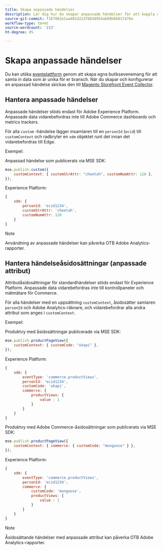 ```yaml
---
title: Skapa anpassade händelser
description: Lär dig hur du skapar anpassade händelser för att koppla dina Adobe Commerce-data till andra Adobe DX-produkter.
source-git-commit: f167002e1aa401d223f0830954ab09b66017476e
workflow-type: tm+mt
source-wordcount: '213'
ht-degree: 0%

---
```


# Skapa anpassade händelser

Du kan utöka [eventplattform](events.md) genom att skapa egna butiksevenemang för att samla in data som är unika för er bransch. När du skapar och konfigurerar en anpassad händelse skickas den till [Magento Storefront Event Collector](https://www.npmjs.com/package/@adobe/magento-storefront-event-collector).

## Hantera anpassade händelser

Anpassade händelser stöds endast för Adobe Experience Platform. Anpassade data vidarebefordras inte till Adobe Commerce dashboards och metrics trackers.

För alla `custom` -händelse lägger insamlaren till en `personId` (`ecid`) till `customContext` och radbryter en `xdm` objektet runt det innan det vidarebefordras till Edge.

Exempel:

Anpassad händelse som publicerats via MSE SDK:

```javascript
mse.publish.custom({
    customContext: { customStrAttr: "cheetah", customNumAttr: 128 },
});
```

Experience Platform:

```javascript
{
    xdm: {
        personId: 'ecid1234',
        customStrAttr: 'cheetah',
        customNumAttr: 128
    }
}
```

>[!NOTE]
>
> Användning av anpassade händelser kan påverka OTB Adobe Analytics-rapporter.

## Hantera händelseåsidosättningar (anpassade attribut)

Attributåsidosättningar för standardhändelser stöds endast för Experience Platform. Anpassade data vidarebefordras inte till kontrollpaneler och mätmätare för Commerce.

För alla händelser med en uppsättning `customContext`, åsidosätter samlaren `personId` och Adobe Analytics-räknare, och vidarebefordrar alla andra attribut som anges i `customContext`.

Exempel:

Produktvy med åsidosättningar publicerade via MSE SDK:

```javascript
mse.publish.productPageView({
    customContext: { customCode: "okapi" },
});
```

Experience Platform:

```javascript
{
    xdm: {
        eventType: 'commerce.productViews',
        personId: 'ecid1234',
        customCode: 'okapi',
        commerce: {
            productViews: {
                value : 1
            }
        }
    }
}
```

Produktvy med Adobe Commerce-åsidosättningar som publicerats via MSE SDK:

```javascript
mse.publish.productPageView({
    customContext: { commerce: { customCode: "mongoose" } },
});
```

Experience Platform:

```javascript
{
    xdm: {
        eventType: 'commerce.productViews',
        personId: 'ecid1234',
        commerce: {
            customCode: 'mongoose',
            productViews: {
                value : 1
            }
        }
    }
}
```

>[!NOTE]
>
> Åsidosättande händelser med anpassade attribut kan påverka OTB Adobe Analytics-rapporter.
